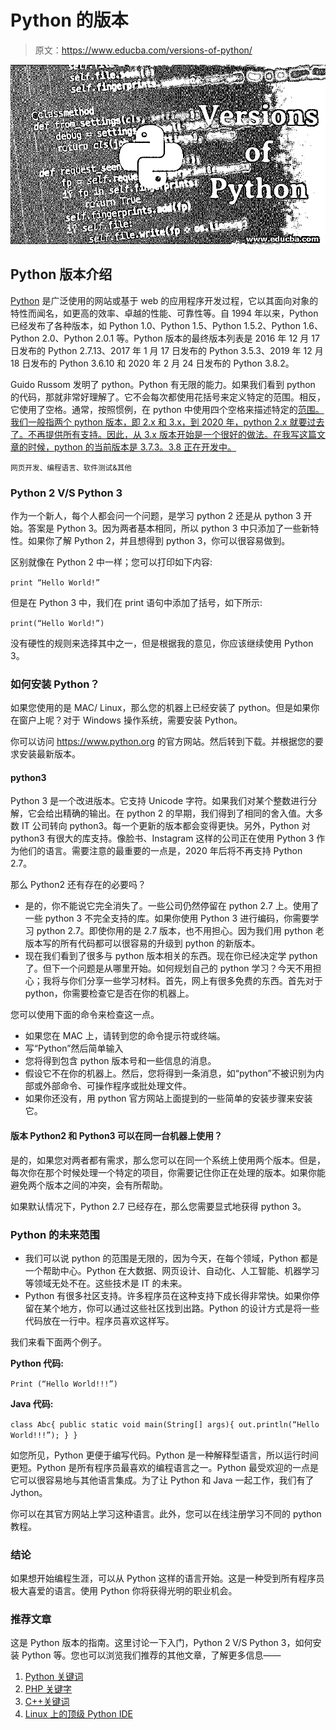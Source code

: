 # Python 的版本

> 原文：<https://www.educba.com/versions-of-python/>

![Versions of Python](img/79176691b9b96293e5226c5ecbef9bb2.png)



## Python 版本介绍

[Python](https://www.educba.com/what-is-python/) 是广泛使用的网站或基于 web 的应用程序开发过程，它以其面向对象的特性而闻名，如更高的效率、卓越的性能、可靠性等。自 1994 年以来，Python 已经发布了各种版本，如 Python 1.0、Python 1.5、Python 1.5.2、Python 1.6、Python 2.0、Python 2.0.1 等。Python 版本的最终版本列表是 2016 年 12 月 17 日发布的 Python 2.7.13、2017 年 1 月 17 日发布的 Python 3.5.3、2019 年 12 月 18 日发布的 Python 3.6.10 和 2020 年 2 月 24 日发布的 Python 3.8.2。

Guido Russom 发明了 python。Python 有无限的能力。如果我们看到 python 的代码，那就非常好理解了。它不会每次都使用花括号来定义特定的范围。相反，它使用了空格。通常，按照惯例，在 python 中使用四个空格来描述特定的[范围。我们一般指两个 python 版本，即 2.x 和 3.x，到 2020 年，python 2.x 就要过去了。不再提供所有支持。因此，从 3.x 版本开始是一个很好的做法。在我写这篇文章的时候，python 的当前版本是 3.7.3。3.8 正在开发中。](https://www.educba.com/scope-in-python/)

<small>网页开发、编程语言、软件测试&其他</small>

### Python 2 V/S Python 3

作为一个新人，每个人都会问一个问题，是学习 python 2 还是从 python 3 开始。答案是 Python 3。因为两者基本相同，所以 python 3 中只添加了一些新特性。如果你了解 Python 2，并且想得到 python 3，你可以很容易做到。

区别就像在 Python 2 中一样；您可以打印如下内容:

`print “Hello World!”`

但是在 Python 3 中，我们在 print 语句中添加了括号，如下所示:

`print(“Hello World!”)`

没有硬性的规则来选择其中之一，但是根据我的意见，你应该继续使用 Python 3。

### 如何安装 Python？

如果您使用的是 MAC/ Linux，那么您的机器上已经安装了 python。但是如果你在窗户上呢？对于 Windows 操作系统，需要安装 Python。

你可以访问 https://www.python.org 的官方网站。然后转到下载。并根据您的要求安装最新版本。

#### python3

Python 3 是一个改进版本。它支持 Unicode 字符。如果我们对某个整数进行分解，它会给出精确的输出。在 python 2 的早期，我们得到了相同的舍入值。大多数 IT 公司转向 python3。每一个更新的版本都会变得更快。另外，Python 对 python3 有很大的库支持。像脸书、Instagram 这样的公司正在使用 Python 3 作为他们的语言。需要注意的最重要的一点是，2020 年后将不再支持 Python 2.7。

那么 Python2 还有存在的必要吗？

*   是的，你不能说它完全消失了。一些公司仍然停留在 python 2.7 上。使用了一些 python 3 不完全支持的库。如果你使用 Python 3 进行编码，你需要学习 python 2.7。即使你用的是 2.7 版本，也不用担心。因为我们用 python 老版本写的所有代码都可以很容易的升级到 python 的新版本。
*   现在我们看到了很多与 python 版本相关的东西。现在你已经决定学 python 了。但下一个问题是从哪里开始。如何规划自己的 python 学习？今天不用担心；我将与你们分享一些学习材料。首先，网上有很多免费的东西。首先对于 python，你需要检查它是否在你的机器上。

您可以使用下面的命令来检查这一点。

*   如果您在 MAC 上，请转到您的命令提示符或终端。
*   写“Python”然后简单输入
*   您将得到包含 python 版本号和一些信息的消息。
*   假设它不在你的机器上。然后，您将得到一条消息，如“python”不被识别为内部或外部命令、可操作程序或批处理文件。
*   如果你还没有，用 python 官方网站上面提到的一些简单的安装步骤来安装它。

#### 版本 Python2 和 Python3 可以在同一台机器上使用？

是的，如果您对两者都有需求，那么您可以在同一个系统上使用两个版本。但是，每次你在那个时候处理一个特定的项目，你需要记住你正在处理的版本。如果你能避免两个版本之间的冲突，会有所帮助。

如果默认情况下，Python 2.7 已经存在，那么您需要显式地获得 python 3。

### Python 的未来范围

*   我们可以说 python 的范围是无限的，因为今天，在每个领域，Python 都是一个帮助中心。Python 在大数据、网页设计、自动化、人工智能、机器学习等领域无处不在。这些技术是 IT 的未来。
*   Python 有很多社区支持。许多程序员在这种支持下成长得非常快。如果你停留在某个地方，你可以通过这些社区找到出路。Python 的设计方式是将一些代码放在一行中。程序员喜欢这样写。

我们来看下面两个例子。

**Python 代码:**

`Print (“Hello World!!!”)`

**Java 代码:**

`class Abc{
public static void main(String[] args){
out.println(“Hello World!!!”);
}
}`

如您所见，Python 更便于编写代码。Python 是一种解释型语言，所以运行时间更短。Python 是所有程序员最喜欢的编程语言之一。Python 最受欢迎的一点是它可以很容易地与其他语言集成。为了让 Python 和 Java 一起工作，我们有了 Jython。

你可以在其官方网站上学习这种语言。此外，您可以在线注册学习不同的 python 教程。

### 结论

如果想开始编程生涯，可以从 Python 这样的语言开始。这是一种受到所有程序员极大喜爱的语言。使用 Python 你将获得光明的职业机会。

### 推荐文章

这是 Python 版本的指南。这里讨论一下入门，Python 2 V/S Python 3，如何安装 Python 等。您也可以浏览我们推荐的其他文章，了解更多信息——

1.  [Python 关键词](https://www.educba.com/python-keywords/)
2.  [PHP 关键字](https://www.educba.com/php-keywords/)
3.  [C++关键词](https://www.educba.com/c-plus-plus-keywords/)
4.  [Linux 上的顶级 Python IDE](https://www.educba.com/python-ide-on-linux/)





